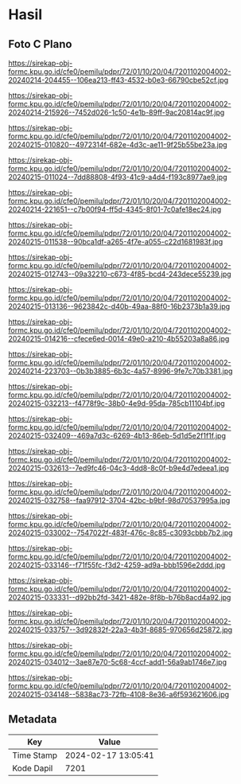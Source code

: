 # Hasil

## Foto C Plano

https://sirekap-obj-formc.kpu.go.id/cfe0/pemilu/pdpr/72/01/10/20/04/7201102004002-20240214-204455--106ea213-ff43-4532-b0e3-66790cbe52cf.jpg

https://sirekap-obj-formc.kpu.go.id/cfe0/pemilu/pdpr/72/01/10/20/04/7201102004002-20240214-215926--7452d026-1c50-4e1b-89ff-9ac20814ac9f.jpg

https://sirekap-obj-formc.kpu.go.id/cfe0/pemilu/pdpr/72/01/10/20/04/7201102004002-20240215-010820--4972314f-682e-4d3c-ae11-9f25b55be23a.jpg

https://sirekap-obj-formc.kpu.go.id/cfe0/pemilu/pdpr/72/01/10/20/04/7201102004002-20240215-011024--7dd88808-4f93-41c9-a4d4-f193c8977ae9.jpg

https://sirekap-obj-formc.kpu.go.id/cfe0/pemilu/pdpr/72/01/10/20/04/7201102004002-20240214-221651--c7b00f94-ff5d-4345-8f01-7c0afe18ec24.jpg

https://sirekap-obj-formc.kpu.go.id/cfe0/pemilu/pdpr/72/01/10/20/04/7201102004002-20240215-011538--90bca1df-a265-4f7e-a055-c22d1681983f.jpg

https://sirekap-obj-formc.kpu.go.id/cfe0/pemilu/pdpr/72/01/10/20/04/7201102004002-20240215-012743--09a32210-c673-4f85-bcd4-243dece55239.jpg

https://sirekap-obj-formc.kpu.go.id/cfe0/pemilu/pdpr/72/01/10/20/04/7201102004002-20240215-013136--9623842c-d40b-49aa-88f0-16b2373b1a39.jpg

https://sirekap-obj-formc.kpu.go.id/cfe0/pemilu/pdpr/72/01/10/20/04/7201102004002-20240215-014216--cfece6ed-0014-49e0-a210-4b55203a8a86.jpg

https://sirekap-obj-formc.kpu.go.id/cfe0/pemilu/pdpr/72/01/10/20/04/7201102004002-20240214-223703--0b3b3885-6b3c-4a57-8996-9fe7c70b3381.jpg

https://sirekap-obj-formc.kpu.go.id/cfe0/pemilu/pdpr/72/01/10/20/04/7201102004002-20240215-032213--f4778f9c-38b0-4e9d-95da-785cb11104bf.jpg

https://sirekap-obj-formc.kpu.go.id/cfe0/pemilu/pdpr/72/01/10/20/04/7201102004002-20240215-032409--469a7d3c-6269-4b13-86eb-5d1d5e2f1f1f.jpg

https://sirekap-obj-formc.kpu.go.id/cfe0/pemilu/pdpr/72/01/10/20/04/7201102004002-20240215-032613--7ed9fc46-04c3-4dd8-8c0f-b9e4d7edeea1.jpg

https://sirekap-obj-formc.kpu.go.id/cfe0/pemilu/pdpr/72/01/10/20/04/7201102004002-20240215-032758--faa97912-3704-42bc-b9bf-98d70537995a.jpg

https://sirekap-obj-formc.kpu.go.id/cfe0/pemilu/pdpr/72/01/10/20/04/7201102004002-20240215-033002--7547022f-483f-476c-8c85-c3093cbbb7b2.jpg

https://sirekap-obj-formc.kpu.go.id/cfe0/pemilu/pdpr/72/01/10/20/04/7201102004002-20240215-033146--f71f55fc-f3d2-4259-ad9a-bbb1596e2ddd.jpg

https://sirekap-obj-formc.kpu.go.id/cfe0/pemilu/pdpr/72/01/10/20/04/7201102004002-20240215-033331--d92bb2fd-3421-482e-8f8b-b76b8acd4a92.jpg

https://sirekap-obj-formc.kpu.go.id/cfe0/pemilu/pdpr/72/01/10/20/04/7201102004002-20240215-033757--3d92832f-22a3-4b3f-8685-970656d25872.jpg

https://sirekap-obj-formc.kpu.go.id/cfe0/pemilu/pdpr/72/01/10/20/04/7201102004002-20240215-034012--3ae87e70-5c68-4ccf-add1-56a9ab1746e7.jpg

https://sirekap-obj-formc.kpu.go.id/cfe0/pemilu/pdpr/72/01/10/20/04/7201102004002-20240215-034148--5838ac73-72fb-4108-8e36-a6f593621606.jpg


## Metadata

| Key        | Value               |
| ---------- | ------------------- |
| Time Stamp | 2024-02-17 13:05:41 |
| Kode Dapil | 7201                |



